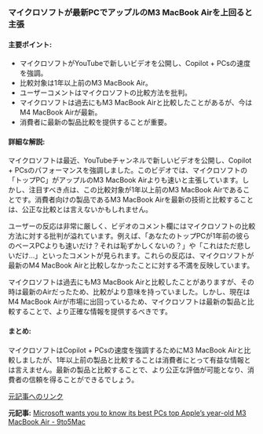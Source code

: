 ### マイクロソフトが最新PCでアップルのM3 MacBook Airを上回ると主張

#### 主要ポイント:
- マイクロソフトがYouTubeで新しいビデオを公開し、Copilot + PCsの速度を強調。
- 比較対象は1年以上前のM3 MacBook Air。
- ユーザーコメントはマイクロソフトの比較方法を批判。
- マイクロソフトは過去にもM3 MacBook Airと比較したことがあるが、今はM4 MacBook Airが最新。
- 消費者に最新の製品比較を提供することが重要。

#### 詳細な解説:
マイクロソフトは最近、YouTubeチャンネルで新しいビデオを公開し、Copilot + PCsのパフォーマンスを強調しました。このビデオでは、マイクロソフトの「トップPC」がアップルのM3 MacBook Airよりも速いと主張しています。しかし、注目すべき点は、この比較対象が1年以上前のM3 MacBook Airであることです。消費者向けの製品であるM3 MacBook Airを最新の技術と比較することは、公正な比較とは言えないかもしれません。

ユーザーの反応は非常に厳しく、ビデオのコメント欄にはマイクロソフトの比較方法に対する批判が溢れています。例えば、「あなたのトップPCが1年前の彼らのベースPCよりも速いだけ？それは恥ずかしくないの？」や「これはただ悲しいだけ…」といったコメントが見られます。これらの反応は、マイクロソフトが最新のM4 MacBook Airと比較しなかったことに対する不満を反映しています。

マイクロソフトは過去にもM3 MacBook Airと比較したことがありますが、その時は最新のAirだったため、比較がより意味を持っていました。しかし、現在はM4 MacBook Airが市場に出回っているため、マイクロソフトは最新の製品と比較することで、より正確な情報を提供するべきです。

#### まとめ:
マイクロソフトはCopilot + PCsの速度を強調するためにM3 MacBook Airと比較しましたが、1年以上前の製品と比較することは消費者にとって有益な情報とは言えません。最新の製品と比較することで、より公正な評価が可能となり、消費者の信頼を得ることができるでしょう。

[元記事へのリンク](https://9to5mac.com/2025/05/16/microsoft-wants-you-to-know-its-best-pcs-top-apples-year-old-m3-macbook-air/)

**元記事:** [Microsoft wants you to know its best PCs top Apple’s year-old M3 MacBook Air - 9to5Mac](https://9to5mac.com/2025/05/16/microsoft-wants-you-to-know-its-best-pcs-top-apples-year-old-m3-macbook-air/)